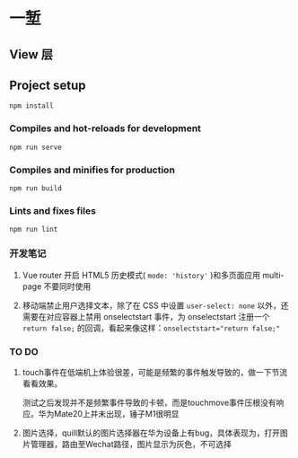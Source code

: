 # 一堑
## View 层

## Project setup
```
npm install
```

### Compiles and hot-reloads for development
```
npm run serve
```

### Compiles and minifies for production
```
npm run build
```

### Lints and fixes files
```
npm run lint
```

### 开发笔记

1. Vue router 开启 HTML5 历史模式( `mode: 'history'` )和多页面应用 multi-page 不要同时使用

2. 移动端禁止用户选择文本，除了在 CSS 中设置 `user-select: none` 以外，还需要在对应容器上禁用 onselectstart 事件，为 onselectstart 注册一个 `return false;` 的回调，看起来像这样：`onselectstart="return false;"`

### TO DO
1. touch事件在低端机上体验很差，可能是频繁的事件触发导致的，做一下节流看看效果。

    测试之后发现并不是频繁事件导致的卡顿，而是touchmove事件压根没有响应。华为Mate20上并未出现，锤子M1很明显

2. 图片选择，quill默认的图片选择器在华为设备上有bug，具体表现为，打开图片管理器，路由至Wechat路径，图片显示为灰色，不可选择
